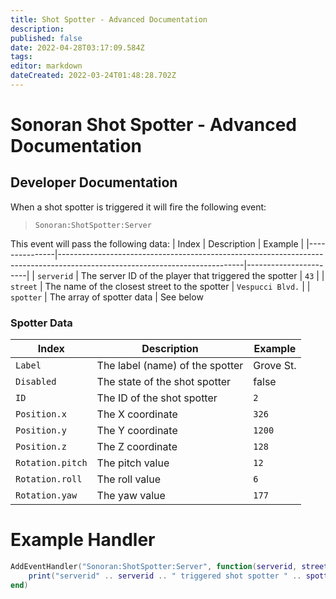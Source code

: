 ```yaml
---
title: Shot Spotter - Advanced Documentation
description: 
published: false
date: 2022-04-28T03:17:09.584Z
tags: 
editor: markdown
dateCreated: 2022-03-24T01:48:28.702Z
---
```


# Sonoran Shot Spotter - Advanced Documentation

## Developer Documentation
When a shot spotter is triggered it will fire the following event:
> `Sonoran:ShotSpotter:Server`

This event will pass the following data: 
| Index         | Description                                                                                                                | Example               |
|---------------|----------------------------------------------------------------------------------------------------------------------------|-----------------------|
| `serverid`       | The server ID of the player that triggered the spotter                                               | `43`             |
| `street`       | The name of the closest street to the spotter | `Vespucci Blvd.` |
| `spotter`       | The array of spotter data                                                   | See below

### Spotter Data 
| Index         | Description                                                                                                                | Example               |
|---------------|----------------------------------------------------------------------------------------------------------------------------|-----------------------|
| `Label`       | The label (name) of the spotter | Grove St. |
| `Disabled`       | The state of the shot spotter | false |
| `ID` | The ID of the shot spotter | `2`
| `Position.x` | The X coordinate | `326`
| `Position.y` | The Y coordinate | `1200`
| `Position.z` | The Z coordinate | `128`
| `Rotation.pitch` | The pitch value | `12`
| `Rotation.roll` | The roll value | `6`
| `Rotation.yaw` | The yaw value | `177`

# Example Handler
```lua
AddEventHandler("Sonoran:ShotSpotter:Server", function(serverid, street, spotter)
    print("serverid" .. serverid .. " triggered shot spotter " .. spotter.Label .. " on " .. street)
end)
```